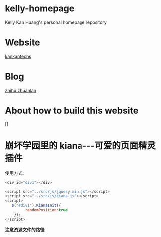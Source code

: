 # kelly-homepage

Kelly Kan Huang's personal homepage repository

# Website

[kankantechs](http://www.kankantechs.com)

# Blog

[zhihu zhuanlan](https://zhuanlan.zhihu.com/kellyhwong)

# About how to build this website

[]

# 崩坏学园里的 kiana---可爱的页面精灵插件

使用方式:

```javascript
<div id="div1"></div>

<script src="../src/js/jquery.min.js"></script>
<script src="../src/js/kiana.js"></script>
<script>
   $("#div1").KianaInit({
         randomPosition:true
    });
</script>
```

**注意资源文件的路径**
